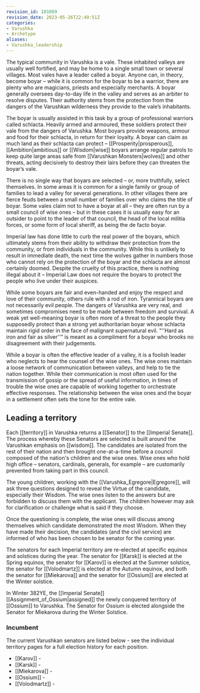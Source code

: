 ```yaml
---
revision_id: 101089
revision_date: 2023-05-26T22:49:51Z
categories:
- Varushka
- Archetype
aliases:
- Varushka_leadership
---
```



The typical community in Varushka is a vale. These inhabited valleys are usually well fortified, and may be home to a single small town or several villages. Most vales have a leader called a boyar. Anyone can, in theory, become boyar – while it is common for the boyar to be a warrior, there are plenty who are magicians, priests and especially merchants. A boyar generally oversees day-to-day life in the valley and serves as an arbiter to resolve disputes. Their authority stems from the protection from the dangers of the Varushkan wilderness they provide to the vale’s inhabitants.

The boyar is usually assisted in this task by a group of professional warriors called schlacta. Heavily armed and armoured, these soldiers protect their vale from the dangers of Varushka. Most boyars provide weapons, armour and food for their schlacta, in return for their loyalty. A boyar can claim as much land as their schlacta can protect – [[Prosperity|prosperous]], [[Ambition|ambitious]] or [[Wisdom|wise]] boyars arrange regular patrols to keep quite large areas safe from [[Varushkan Monsters|wolves]] and other threats, acting decisively to destroy their lairs before they can threaten the boyar’s vale.

There is no single way that boyars are selected – or, more truthfully, select themselves. In some areas it is common for a single family or group of families to lead a valley for several generations. In other villages there are fierce feuds between a small number of families over who claims the title of boyar. Some vales claim not to have a boyar at all – they are often run by a small council of wise ones – but in these cases it is usually easy for an outsider to point to the leader of that council, the head of the local militia forces, or some form of local sheriff, as being the de facto boyar.

Imperial law has done little to curb the real power of the boyars, which ultimately stems from their ability to withdraw their protection from the community, or from individuals in the community. While this is unlikely to result in immediate death, the next time the wolves gather in numbers those who cannot rely on the protection of the boyar and the schlacta are almost certainly doomed. Despite the cruelty of this practice, there is nothing illegal about it – Imperial Law does not require the boyars to protect the people who live under their auspices.

While some boyars are fair and even-handed and enjoy the respect and love of their community, others rule with a rod of iron. Tyrannical boyars are not necessarily evil people. The dangers of Varushka are very real, and sometimes compromises need to be made between freedom and survival. A weak yet well-meaning boyar is often more of a threat to the people they supposedly protect than a strong yet authoritarian boyar whose schlacta maintain rigid order in the face of malignant supernatural evil. “''Hard as iron and fair as silver''” is meant as a compliment for a boyar who brooks no disagreement with their judgements.

While a boyar is often the effective leader of a valley, it is a foolish leader who neglects to hear the counsel of the wise ones. The wise ones maintain a loose network of communication between valleys, and help to tie the nation together. While their communication is most often used for the transmission of gossip or the spread of useful information, in times of trouble the wise ones are capable of working together to orchestrate effective responses. The relationship between the wise ones and the boyar in a settlement often sets the tone for the entire vale.

## Leading a territory
Each [[territory]] in Varushka returns a [[Senator]] to the [[Imperial Senate]]. The process whereby these Senators are selected is built around the Varushkan emphasis on [[wisdom]]. The candidates are isolated from the rest of their nation and then brought one-at-a-time before a council composed of the nation's children and the wise ones. Wise ones who hold high office – senators, cardinals, generals, for example – are customarily prevented from taking part in this council. 

The young children, working with the [[Varushka_Egregore|Egregore]], will ask three questions designed to reveal the Virtue of the candidate, especially their Wisdom. The wise ones listen to the answers but are forbidden to discuss them with the applicant. The children however may ask for clarification or challenge what is said if they choose. 

Once the questioning is complete, the wise ones will discuss among themselves which candidate demonstrated the most Wisdom. When they have made their decision, the candidates (and the civil service) are informed of who has been chosen to be senator for the coming year. 

The senators for each Imperial territory are re-elected at specific equinox and solstices during the year. The senator for [[Karsk]] is elected at the Spring equinox, the senator for [[Karov]] is elected at the Summer solstice, the senator for [[Volodmartz]] is elected at the Autumn equinox, and both the senator for [[Miekarova]] and the senator for [[Ossium]] are elected at the Winter solstice. 

In Winter 382YE, the [[Imperial Senate]] [[Assignment_of_Ossium|assigned]] the newly conquered territory of [[Ossium]] to Varushka. The Senator for Ossium is elected alongside the Senator for Miekarova during the Winter Solstice.
### Incumbent
The current Varushkan senators are listed below - see the individual territory pages for a full election history for each position.
* [[Karov]] - 
* [[Karsk]] - 
* [[Miekarova]] - 
* [[Ossium]] - 
* [[Volodmartz]] - 




